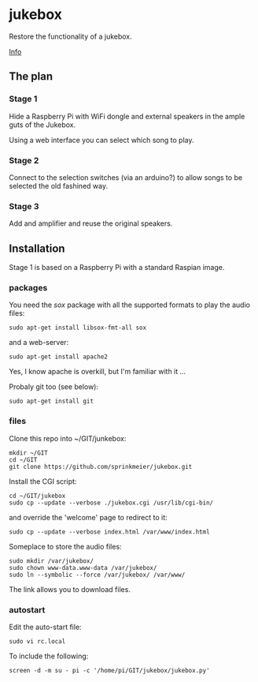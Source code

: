 # jukebox

Restore the functionality of a jukebox.

[Info](http://the.nerv.free.fr)


## The plan

### Stage 1

Hide a Raspberry Pi with WiFi dongle and external speakers
in the ample guts of the Jukebox.

Using a web interface you can select which song to play.

### Stage 2

Connect to the selection switches (via an arduino?) to allow songs
to be selected the old fashined way.

### Stage 3

Add and amplifier and reuse the original speakers.

## Installation

Stage 1 is based on a Raspberry Pi with a standard Raspian image.

### packages

You need the *sox* package with all the supported formats to
play the audio files:

    sudo apt-get install libsox-fmt-all sox

and a web-server:

    sudo apt-get install apache2

Yes, I know apache is overkill, but I'm familiar with it ...

Probaly git too (see below):

    sudo apt-get install git

### files

Clone this repo into ~/GIT/junkebox:

    mkdir ~/GIT
    cd ~/GIT
    git clone https://github.com/sprinkmeier/jukebox.git

Install the CGI script:

    cd ~/GIT/jukebox
    sudo cp --update --verbose ./jukebox.cgi /usr/lib/cgi-bin/

and override the 'welcome' page to redirect to it:

    sudo cp --update --verbose index.html /var/www/index.html

Someplace to store the audio files:

    sudo mkdir /var/jukebox/
    sudo chown www-data.www-data /var/jukebox/
    sudo ln --symbolic --force /var/jukebox/ /var/www/

The link allows you to download files.

### autostart

Edit the auto-start file:

    sudo vi rc.local

To include the following:

    screen -d -m su - pi -c '/home/pi/GIT/jukebox/jukebox.py'
